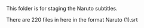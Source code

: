 This folder is for staging the Naruto subtitles.

There are 220 files in here in the format Naruto (1).srt